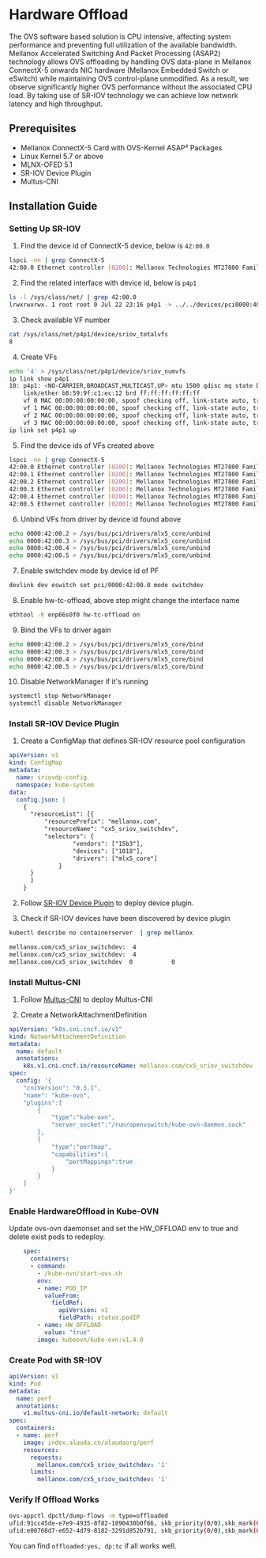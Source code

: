 # Hardware Offload

The OVS software based solution is CPU intensive, affecting system performance and preventing full utilization of the available bandwidth.
Mellanox Accelerated Switching And Packet Processing (ASAP2) technology allows OVS offloading by handling OVS data-plane in Mellanox ConnectX-5 onwards NIC hardware (Mellanox Embedded Switch or eSwitch) while maintaining OVS control-plane unmodified. As a result, we observe significantly higher OVS performance without the associated CPU load.
By taking use of SR-IOV technology we can achieve low network latency and high throughput.

## Prerequisites
- Mellanox ConnectX-5 Card with OVS-Kernel ASAP² Packages
- Linux Kernel 5.7 or above
- MLNX-OFED 5.1
- SR-IOV Device Plugin
- Multus-CNI

## Installation Guide

### Setting Up SR-IOV
1. Find the device id of ConnectX-5 device, below is `42:00.0`
```bash
lspci -nn | grep ConnectX-5
42:00.0 Ethernet controller [0200]: Mellanox Technologies MT27800 Family [ConnectX-5] [15b3:1017]
```

2. Find the related interface with device id, below is `p4p1`
```bash
ls -l /sys/class/net/ | grep 42:00.0
lrwxrwxrwx. 1 root root 0 Jul 22 23:16 p4p1 -> ../../devices/pci0000:40/0000:40:02.0/0000:42:00.0/net/p4p1
```

3. Check available VF number
```bash
cat /sys/class/net/p4p1/device/sriov_totalvfs
8
```

4. Create VFs
```bash
echo '4' > /sys/class/net/p4p1/device/sriov_numvfs
ip link show p4p1
10: p4p1: <NO-CARRIER,BROADCAST,MULTICAST,UP> mtu 1500 qdisc mq state DOWN mode DEFAULT group default qlen 1000
    link/ether b8:59:9f:c1:ec:12 brd ff:ff:ff:ff:ff:ff
    vf 0 MAC 00:00:00:00:00:00, spoof checking off, link-state auto, trust off, query_rss off
    vf 1 MAC 00:00:00:00:00:00, spoof checking off, link-state auto, trust off, query_rss off
    vf 2 MAC 00:00:00:00:00:00, spoof checking off, link-state auto, trust off, query_rss off
    vf 3 MAC 00:00:00:00:00:00, spoof checking off, link-state auto, trust off, query_rss off
ip link set p4p1 up
```

5. Find the device ids of VFs created above
```bash
lspci -nn | grep ConnectX-5
42:00.0 Ethernet controller [0200]: Mellanox Technologies MT27800 Family [ConnectX-5] [15b3:1017]
42:00.1 Ethernet controller [0200]: Mellanox Technologies MT27800 Family [ConnectX-5] [15b3:1017]
42:00.2 Ethernet controller [0200]: Mellanox Technologies MT27800 Family [ConnectX-5 Virtual Function] [15b3:1018]
42:00.3 Ethernet controller [0200]: Mellanox Technologies MT27800 Family [ConnectX-5 Virtual Function] [15b3:1018]
42:00.4 Ethernet controller [0200]: Mellanox Technologies MT27800 Family [ConnectX-5 Virtual Function] [15b3:1018]
42:00.5 Ethernet controller [0200]: Mellanox Technologies MT27800 Family [ConnectX-5 Virtual Function] [15b3:1018]
```

6. Unbind VFs from driver by device id found above
```bash
echo 0000:42:00.2 > /sys/bus/pci/drivers/mlx5_core/unbind
echo 0000:42:00.3 > /sys/bus/pci/drivers/mlx5_core/unbind
echo 0000:42:00.4 > /sys/bus/pci/drivers/mlx5_core/unbind
echo 0000:42:00.5 > /sys/bus/pci/drivers/mlx5_core/unbind
```

7. Enable switchdev mode by device id of PF
```bash
devlink dev eswitch set pci/0000:42:00.0 mode switchdev
```

8. Enable hw-tc-offload, above step might change the interface name
```bash
ethtool -K enp66s0f0 hw-tc-offload on
```

9. Bind the VFs to driver again
```bash
echo 0000:42:00.2 > /sys/bus/pci/drivers/mlx5_core/bind
echo 0000:42:00.3 > /sys/bus/pci/drivers/mlx5_core/bind
echo 0000:42:00.4 > /sys/bus/pci/drivers/mlx5_core/bind
echo 0000:42:00.5 > /sys/bus/pci/drivers/mlx5_core/bind
```

10. Disable NetworkManager if it's running

```bash
systemctl stop NetworkManager
systemctl disable NetworkManager
```

### Install SR-IOV Device Plugin
1. Create a ConfigMap that defines SR-IOV resource pool configuration
```yaml
apiVersion: v1
kind: ConfigMap
metadata:
  name: sriovdp-config
  namespace: kube-system
data:
  config.json: |
    {
      "resourceList": [{
          "resourcePrefix": "mellanox.com",
          "resourceName": "cx5_sriov_switchdev",
          "selectors": {
                  "vendors": ["15b3"],
                  "devices": ["1018"],
                  "drivers": ["mlx5_core"]
              }
      }
      ]
    }
```

2. Follow [SR-IOV Device Plugin](https://github.com/intel/sriov-network-device-plugin) to deploy device plugin.

3. Check if SR-IOV devices have been discovered by device plugin
```bash
kubectl describe no containerserver  | grep mellanox

mellanox.com/cx5_sriov_switchdev:  4
mellanox.com/cx5_sriov_switchdev:  4
mellanox.com/cx5_sriov_switchdev  0           0
```
### Install Multus-CNI
1. Follow [Multus-CNI](https://github.com/intel/multus-cni/) to deploy Multus-CNI

2. Create a NetworkAttachmentDefinition
```yaml
apiVersion: "k8s.cni.cncf.io/v1"
kind: NetworkAttachmentDefinition
metadata:
  name: default
  annotations:
    k8s.v1.cni.cncf.io/resourceName: mellanox.com/cx5_sriov_switchdev
spec:
  config: '{
    "cniVersion": "0.3.1",
    "name": "kube-ovn",
    "plugins":[
        {
            "type":"kube-ovn",
            "server_socket":"/run/openvswitch/kube-ovn-daemon.sock"
        },
        {
            "type":"portmap",
            "capabilities":{
                "portMappings":true
            }
        }
    ]
}'
```
### Enable HardwareOffload in Kube-OVN
Update ovs-ovn daemonset and set the HW_OFFLOAD env to true and delete exist pods to redeploy.

```yaml
    spec:
      containers:
      - command:
        - /kube-ovn/start-ovs.sh
        env:
        - name: POD_IP
          valueFrom:
            fieldRef:
              apiVersion: v1
              fieldPath: status.podIP
        - name: HW_OFFLOAD
          value: "true"
        image: kubeovn/kube-ovn:v1.4.0
```
### Create Pod with SR-IOV
```yaml
apiVersion: v1
kind: Pod
metadata:
  name: perf
  annotations:
    v1.multus-cni.io/default-network: default
spec:
  containers:
  - name: perf
    image: index.alauda.cn/alaudaorg/perf
    resources:
      requests:
        mellanox.com/cx5_sriov_switchdev: '1'
      limits:
        mellanox.com/cx5_sriov_switchdev: '1'
```
### Verify If Offload Works
```bash
ovs-appctl dpctl/dump-flows -m type=offloaded
ufid:91cc45de-e7e9-4935-8f82-1890430b0f66, skb_priority(0/0),skb_mark(0/0),ct_state(0/0x23),ct_zone(0/0),ct_mark(0/0),ct_label(0/0x1),recirc_id(0),dp_hash(0/0),in_port(5b45c61b307e_h),packet_type(ns=0/0,id=0/0),eth(src=00:00:00:c5:6d:4e,dst=00:00:00:e7:16:ce),eth_type(0x0800),ipv4(src=0.0.0.0/0.0.0.0,dst=0.0.0.0/0.0.0.0,proto=0/0,tos=0/0,ttl=0/0,frag=no), packets:941539, bytes:62142230, used:0.260s, offloaded:yes, dp:tc, actions:54235e5753b8_h
ufid:e00768d7-e652-4d79-8182-3291d852b791, skb_priority(0/0),skb_mark(0/0),ct_state(0/0x23),ct_zone(0/0),ct_mark(0/0),ct_label(0/0x1),recirc_id(0),dp_hash(0/0),in_port(54235e5753b8_h),packet_type(ns=0/0,id=0/0),eth(src=00:00:00:e7:16:ce,dst=00:00:00:c5:6d:4e),eth_type(0x0800),ipv4(src=0.0.0.0/0.0.0.0,dst=0.0.0.0/0.0.0.0,proto=0/0,tos=0/0,ttl=0/0,frag=no), packets:82386659, bytes:115944854173, used:0.260s, offloaded:yes, dp:tc, actions:5b45c61b307e_h
```

You can find `offloaded:yes, dp:tc` if all works well.
